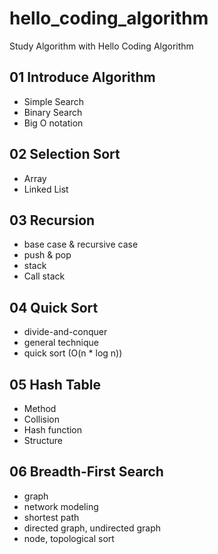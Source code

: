 # hello_coding_algorithm

Study Algorithm with Hello Coding Algorithm

## 01 Introduce Algorithm

- Simple Search
- Binary Search
- Big O notation

## 02 Selection Sort

- Array
- Linked List

## 03 Recursion

- base case & recursive case
- push & pop
- stack
- Call stack

## 04 Quick Sort

- divide-and-conquer
- general technique
- quick sort (O(n \* log n))

## 05 Hash Table

- Method
- Collision
- Hash function
- Structure

## 06 Breadth-First Search

- graph
- network modeling
- shortest path
- directed graph, undirected graph
- node, topological sort

